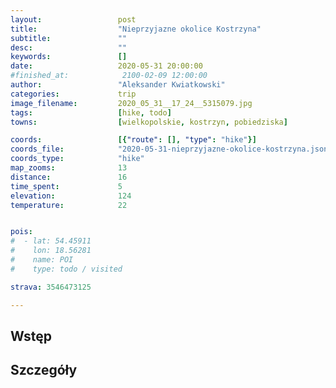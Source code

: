 ```yaml
---
layout:                 post
title:                  "Nieprzyjazne okolice Kostrzyna"
subtitle:               ""
desc:                   ""
keywords:               []
date:                   2020-05-31 20:00:00
#finished_at:            2100-02-09 12:00:00
author:                 "Aleksander Kwiatkowski"
categories:             trip
image_filename:         2020_05_31__17_24__5315079.jpg
tags:                   [hike, todo]
towns:                  [wielkopolskie, kostrzyn, pobiedziska]

coords:                 [{"route": [], "type": "hike"}]
coords_file:            "2020-05-31-nieprzyjazne-okolice-kostrzyna.json"
coords_type:            "hike"
map_zooms:              13
distance:               16
time_spent:             5
elevation:              124
temperature:            22


pois:
#  - lat: 54.45911
#    lon: 18.56281
#    name: POI
#    type: todo / visited

strava: 3546473125

---
```



## Wstęp

## Szczegóły
